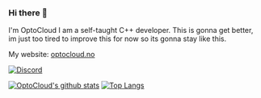 ### Hi there 👋

I'm OptoCloud
I am a self-taught C++ developer.
This is gonna get better, im just too tired to improve this for now so its gonna stay like this.

My website: [optocloud.no](https://www.optocloud.no/)

[![Discord](https://img.shields.io/badge/Discord-OptoCloud%230001-blue?style=for-the-badge&logo=discord)](https://discord.com/users/256779446944530432)

[![OptoCloud's github stats](https://github-readme-stats.vercel.app/api?username=OptoCloud&theme=tokyonight&show_icons=true&count_private=true)](https://github.com/anuraghazra/github-readme-stats)
[![Top Langs](https://github-readme-stats.vercel.app/api/top-langs/?username=OptoCloud&theme=tokyonight&layout=compact)](https://github.com/anuraghazra/github-readme-stats)

